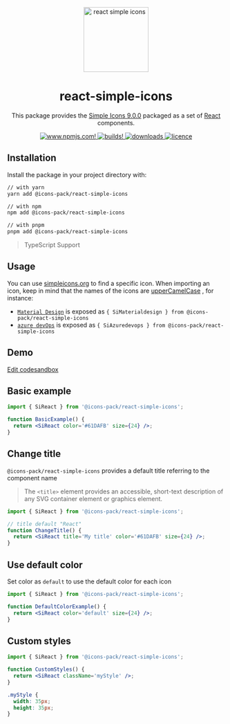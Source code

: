 <div align="center">
  <img alt="react simple icons" src="https://github.com/icons-pack/react-simple-icons/blob/main/docs/images/svg/react-simple-icons.svg" width="150" />

# react-simple-icons

This package provides the [Simple Icons 9.0.0](https://github.com/simple-icons/simple-icons/releases/tag/9.0.0) packaged
as a set of [React](https://facebook.github.io/react/) components.

  <a href="https://www.npmjs.com/package/@icons-pack/react-simple-icons" target="_blank">
    <img src="https://img.shields.io/npm/v/@icons-pack/react-simple-icons?color=CB061D&style=flat-square" alt="www.npmjs.com!" />
  </a>

  <a href="https://travis-ci.com/github/icons-pack/react-simple-icons" target="_blank">
    <img src="https://img.shields.io/travis/icons-pack/react-simple-icons?color=008660&style=flat-square" alt="builds!" />
  </a>

  <a href="https://www.npmjs.com/package/@icons-pack/react-simple-icons" target="_blank">
    <img src="https://img.shields.io/npm/dw/@icons-pack/react-simple-icons?color=087BB4&style=flat-square" alt="downloads" />
  </a>

  <a href="https://github.com/icons-pack/react-simple-icons/blob/canary/LICENSE" target="_blank">
    <img src="https://img.shields.io/npm/l/@icons-pack/react-simple-icons?color=008660&style=flat-square" alt="licence" />
  </a>
</div>

## Installation

Install the package in your project directory with:

```sh
// with yarn
yarn add @icons-pack/react-simple-icons

// with npm
npm add @icons-pack/react-simple-icons

// with pnpm
pnpm add @icons-pack/react-simple-icons
```

> TypeScript Support

## Usage

You can use [simpleicons.org](https://simpleicons.org) to find a specific icon. When importing an icon, keep in mind
that the names of the icons are [upperCamelCase](https://github.com/samverschueren/uppercamelcase) , for instance:

- [`Material Design`](https://simpleicons.org/?q=material) is exposed as
  `{ SiMaterialdesign } from @icons-pack/react-simple-icons`
- [`azure devOps`](https://simpleicons.org/?q=azure%20devOps) is exposed as
  `{ SiAzuredevops } from @icons-pack/react-simple-icons`

## Demo

[Edit codesandbox](https://codesandbox.io/s/interesting-yonath-x7o7g?file=/src/App.js)

## Basic example

```jsx
import { SiReact } from '@icons-pack/react-simple-icons';

function BasicExample() {
  return <SiReact color='#61DAFB' size={24} />;
}
```

## Change title

`@icons-pack/react-simple-icons` provides a default title referring to the component name

> The `<title>` element provides an accessible, short-text description of any SVG container element or graphics element.

```jsx
import { SiReact } from '@icons-pack/react-simple-icons';

// title default "React"
function ChangeTitle() {
  return <SiReact title='My title' color='#61DAFB' size={24} />;
}
```

## Use default color

Set color as `default` to use the default color for each icon

```jsx
import { SiReact } from '@icons-pack/react-simple-icons';

function DefaultColorExample() {
  return <SiReact color='default' size={24} />;
}
```

## Custom styles

```jsx
import { SiReact } from '@icons-pack/react-simple-icons';

function CustomStyles() {
  return <SiReact className='myStyle' />;
}
```

```css
.myStyle {
  width: 35px;
  height: 35px;
}
```
